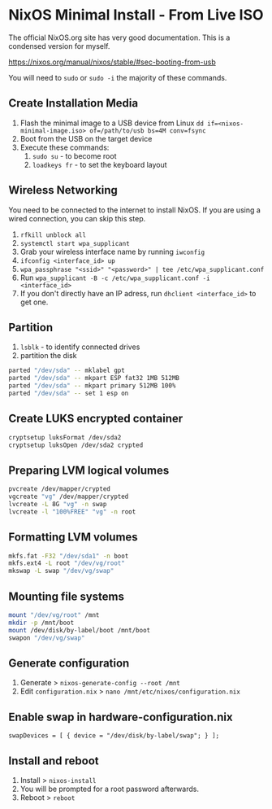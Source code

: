 # NixOS Minimal Install - From Live ISO

The official NixOS.org site has very good documentation. This is a condensed version for myself.

https://nixos.org/manual/nixos/stable/#sec-booting-from-usb

You will need to `sudo` or `sudo -i` the majority of these commands.

## Create Installation Media

1. Flash the minimal image to a USB device from Linux
`dd if=<nixos-minimal-image.iso> of=/path/to/usb bs=4M conv=fsync`
2. Boot from the USB on the target device
3. Execute these commands:
   1. `sudo su` - to become root
   2. `loadkeys fr` - to set the keyboard layout
 
## Wireless Networking

You need to be connected to the internet to install NixOS. If you are using a wired connection, you can skip this step.

1. `rfkill unblock all`
2. `systemctl start wpa_supplicant`
3. Grab your wireless interface name by running `iwconfig`
4. `ifconfig <interface_id> up`
5. `wpa_passphrase "<ssid>" "<password>" | tee /etc/wpa_supplicant.conf`
6. Run `wpa_supplicant -B -c /etc/wpa_supplicant.conf -i <interface_id>`
7. If you don't directly have an IP adress, run `dhclient <interface_id>` to get one.

## Partition

1. `lsblk` - to identify connected drives
2. partition the disk
```bash
parted "/dev/sda" -- mklabel gpt
parted "/dev/sda" -- mkpart ESP fat32 1MB 512MB
parted "/dev/sda" -- mkpart primary 512MB 100%
parted "/dev/sda" -- set 1 esp on
```

## Create LUKS encrypted container

```bash
cryptsetup luksFormat /dev/sda2
cryptsetup luksOpen /dev/sda2 crypted
```

## Preparing LVM logical volumes

```bash
pvcreate /dev/mapper/crypted
vgcreate "vg" /dev/mapper/crypted
lvcreate -L 8G "vg" -n swap
lvcreate -l "100%FREE" "vg" -n root
```

## Formatting LVM volumes

```bash
mkfs.fat -F32 "/dev/sda1" -n boot 
mkfs.ext4 -L root "/dev/vg/root"
mkswap -L swap "/dev/vg/swap"
```

## Mounting file systems

```bash
mount "/dev/vg/root" /mnt
mkdir -p /mnt/boot
mount /dev/disk/by-label/boot /mnt/boot
swapon "/dev/vg/swap"
```

## Generate configuration

1. Generate > `nixos-generate-config --root /mnt`
2. Edit `configuration.nix` > `nano /mnt/etc/nixos/configuration.nix`

## Enable swap in hardware-configuration.nix

```
swapDevices = [ { device = "/dev/disk/by-label/swap"; } ];
```

## Install and reboot

1. Install > `nixos-install`
2. You will be prompted for a root password afterwards.
3. Reboot > `reboot`